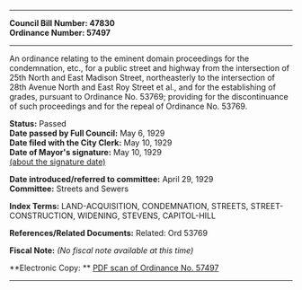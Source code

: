 * * * * *  
  
**Council Bill Number: [](#h0)[](#h2)47830**   
**Ordinance Number: 57497**  
  
* * * * *  
  
An ordinance relating to the eminent domain proceedings for the condemnation, etc., for a public street and highway from the intersection of 25th North and East Madison Street, northeasterly to the intersection of 28th Avenue North and East Roy Street et al., and for the establishing of grades, pursuant to Ordinance No. 53769; providing for the discontinuance of such proceedings and for the repeal of Ordinance No. 53769.  
  
**Status:** Passed   
**Date passed by Full Council:** May 6, 1929   
**Date filed with the City Clerk:** May 10, 1929   
**Date of Mayor's signature:** May 10, 1929   
[(about the signature date)](/~public/approvaldate.htm)   
  
  
**Date introduced/referred to committee:** April 29, 1929   
**Committee:** Streets and Sewers   
  
**Index Terms:** LAND-ACQUISITION, CONDEMNATION, STREETS, STREET-CONSTRUCTION, WIDENING, STEVENS, CAPITOL-HILL  
  
**References/Related Documents:** Related: Ord 53769  
  
**Fiscal Note:** *(No fiscal note available at this time)*  
  
**Electronic Copy: ** [PDF scan of Ordinance No. 57497](/~archives/Ordinances/Ord_57497.pdf)  
  
* * * * *  
